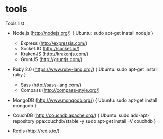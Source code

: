 tools
=====

Tools list

* Node.js (http://nodejs.org/) 
  { 
   Ubuntu: sudo apt-get install nodejs 
  }
 
  * Express (http://expressjs.com/)
  * Socket.IO (http://socket.io/)
  * KrakenJS (http://krakenjs.com/)
  * GruntJS (http://gruntjs.com/)
  
* Ruby 2.0 (https://www.ruby-lang.org/) 
  { 
   Ubuntu: sudo apt-get install ruby 
  }

  * Sass (http://sass-lang.com/)
  * Compass (http://compass-style.org/)

* MongoDB (http://www.mongodb.org/) 
  { 
   Ubuntu: sudo apt-get install mongodb 
  }
* CouchDB (http://couchdb.apache.org/) 
  { 
   Ubuntu: sudo add-apt-repository ppa:couchdb/stable -y
           sudo apt-get install -V couchdb 
  }
* Redis (http://redis.io/)
